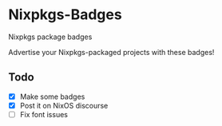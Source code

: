 # Nixpkgs-Badges
Nixpkgs package badges

Advertise your Nixpkgs-packaged projects with these badges!

## Todo
- [x] Make some badges
- [x] Post it on NixOS discourse
- [ ] Fix font issues

